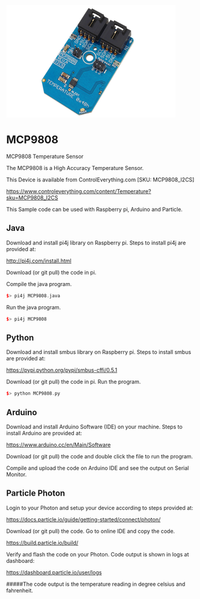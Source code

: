 [![MCP9808](MCP9808_I2CS.png)](https://www.controleverything.com/content/Temperature?sku=MCP9808_I2CS)
# MCP9808
MCP9808 Temperature Sensor

The MCP9808 is a High Accuracy Temperature Sensor.

This Device is available from ControlEverything.com [SKU: MCP9808_I2CS]

https://www.controleverything.com/content/Temperature?sku=MCP9808_I2CS

This Sample code can be used with Raspberry pi, Arduino and Particle.

## Java
Download and install pi4j library on Raspberry pi. Steps to install pi4j are provided at:

http://pi4j.com/install.html

Download (or git pull) the code in pi.

Compile the java program.
```cpp
$> pi4j MCP9808.java
```

Run the java program.
```cpp
$> pi4j MCP9808
```

## Python
Download and install smbus library on Raspberry pi. Steps to install smbus are provided at:

https://pypi.python.org/pypi/smbus-cffi/0.5.1

Download (or git pull) the code in pi. Run the program.

```cpp
$> python MCP9808.py
```

## Arduino
Download and install Arduino Software (IDE) on your machine. Steps to install Arduino are provided at:

https://www.arduino.cc/en/Main/Software

Download (or git pull) the code and double click the file to run the program.

Compile and upload the code on Arduino IDE and see the output on Serial Monitor.


## Particle Photon

Login to your Photon and setup your device according to steps provided at:

https://docs.particle.io/guide/getting-started/connect/photon/

Download (or git pull) the code. Go to online IDE and copy the code.

https://build.particle.io/build/

Verify and flash the code on your Photon. Code output is shown in logs at dashboard:

https://dashboard.particle.io/user/logs

#####The code output is the temperature reading in degree celsius and fahrenheit.
